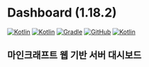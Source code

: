 # Dashboard (1.18.2)

[![Kotlin](https://img.shields.io/badge/java-17-ED8B00?logo=java&style=for-the-badge&logo=appveyor)](https://openjdk.java.net/)
[![Kotlin](https://img.shields.io/badge/kotlin-1.6.10-585DEF.svg?logo=kotlin&style=for-the-badge&logo=appveyor)](http://kotlinlang.org)
[![Gradle](https://img.shields.io/badge/gradle-7.3.3-02303A.svg?logo=gradle&style=for-the-badge&logo=appveyor)](https://gradle.org)
[![GitHub](https://img.shields.io/github/license/copecone/dashboard?style=for-the-badge&logo=appveyor)](https://www.gnu.org/licenses/gpl-3.0.html)
[![Kotlin](https://img.shields.io/badge/youtube-컨트롤D-red.svg?logo=youtube&style=for-the-badge&logo=appveyor)](https://www.youtube.com/channel/UCDrAR1OWC2MD4s0JLetN0MA)

## 마인크래프트 웹 기반 서버 대시보드